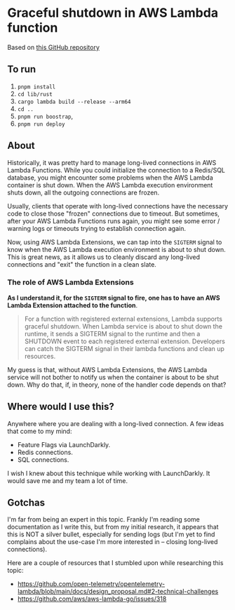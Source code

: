# Graceful shutdown in AWS Lambda function

Based on [this GitHub repository](https://github.com/aws-samples/graceful-shutdown-with-aws-lambda)

## To run

1. `pnpm install`
2. `cd lib/rust`
3. `cargo lambda build --release --arm64`
4. `cd ..`
5. `pnpm run boostrap`,
6. `pnpm run deploy`

## About

Historically, it was pretty hard to manage long-lived connections in AWS Lambda Functions. While you could initialize the connection to a Redis/SQL database, you might encounter some problems when the AWS Lambda container is shut down. When the AWS Lambda execution environment shuts down, all the outgoing connections are frozen.

Usually, clients that operate with long-lived connections have the necessary code to close those "frozen" connections due to timeout. But sometimes, after your AWS Lambda Functions runs again, you might see some error / warning logs or timeouts trying to establish connection again.

Now, using AWS Lambda Extensions, we can tap into the `SIGTERM` signal to know when the AWS Lambda execution environment is about to shut down. This is great news, as it allows us to cleanly discard any long-lived connections and "exit" the function in a clean slate.

### The role of AWS Lambda Extensions

**As I understand it, for the `SIGTERM` signal to fire, one has to have an AWS Lambda Extension attached to the function**.

> For a function with registered external extensions, Lambda supports graceful shutdown. When Lambda service is about to shut down the runtime, it sends a SIGTERM signal to the runtime and then a SHUTDOWN event to each registered external extension. Developers can catch the SIGTERM signal in their lambda functions and clean up resources.

My guess is that, without AWS Lambda Extensions, the AWS Lambda service will not bother to notify us when the container is about to be shut down. Why do that, if, in theory, none of the handler code depends on that?

## Where would I use this?

Anywhere where you are dealing with a long-lived connection. A few ideas that come to my mind:

- Feature Flags via LaunchDarkly.
- Redis connections.
- SQL connections.

I wish I knew about this technique while working with LaunchDarkly. It would save me and my team a lot of time.

## Gotchas

I'm far from being an expert in this topic. Frankly I'm reading some documentation as I write this, but from my initial research, it appears that this is NOT a silver bullet, especially for sending logs (but I'm yet to find complains about the use-case I'm more interested in – closing long-lived connections).

Here are a couple of resources that I stumbled upon while researching this topic:

- <https://github.com/open-telemetry/opentelemetry-lambda/blob/main/docs/design_proposal.md#2-technical-challenges>
- <https://github.com/aws/aws-lambda-go/issues/318>
